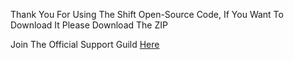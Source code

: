Thank You For Using The Shift Open-Source Code, If You Want To Download It Please Download The ZIP

Join The Official Support Guild [Here](https://discord.gg/8hdCNbJ)
